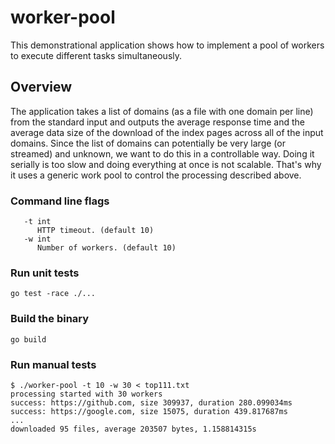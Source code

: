 # worker-pool

This demonstrational application shows how to implement a pool of workers to execute different tasks simultaneously.

## Overview

The application takes a list of domains (as a file with one domain per
line) from the standard input and outputs the average response time and the average data size of the download of the
index pages across all of the input domains.
Since the list of domains can potentially be very large (or streamed) and unknown, we want to do this in a controllable way.
Doing it serially is too slow and doing everything at once is not scalable.
That's why it uses a generic work pool to control the processing described above.

### Command line flags
```
   -t int
      HTTP timeout. (default 10)
   -w int
      Number of workers. (default 10)
```

### Run unit tests

```
go test -race ./...
```

### Build the binary

```
go build
```

### Run manual tests

   ```
   $ ./worker-pool -t 10 -w 30 < top111.txt 
   processing started with 30 workers
   success: https://github.com, size 309937, duration 280.099034ms
   success: https://google.com, size 15075, duration 439.817687ms
   ...   
   downloaded 95 files, average 203507 bytes, 1.158814315s
   ```
